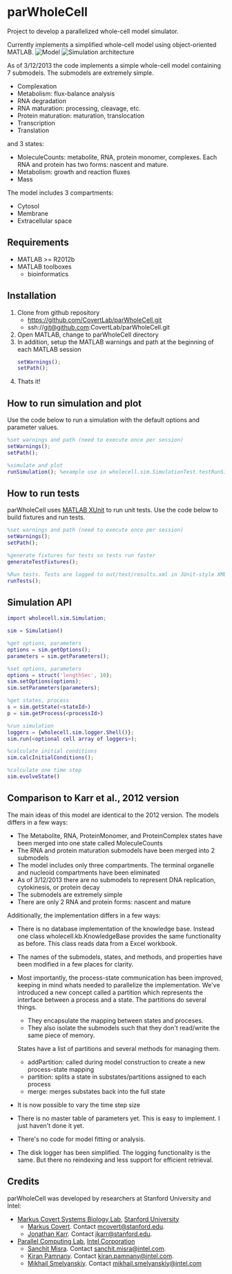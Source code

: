 parWholeCell
============
Project to develop a parallelized whole-cell model simulator. 

Currently implements a simplified whole-cell model using object-oriented MATLAB. 
![Model](https://raw.github.com/CovertLab/parWholeCell/master/doc/model.png)
![Simulation architecture](https://raw.github.com/CovertLab/parWholeCell/master/doc/architecture.png)

As of 3/12/2013 the code implements a simple whole-cell model containing 7 submodels. The submodels are extremely simple.
* Complexation
* Metabolism: flux-balance analysis
* RNA degradation
* RNA maturation: processing, cleavage, etc.
* Protein maturation: maturation, translocation
* Transcription
* Translation

and 3 states:
* MoleculeCounts: metabolite, RNA, protein monomer, complexes. Each RNA and protein has two forms: nascent and mature.
* Metabolism: growth and reaction fluxes
* Mass

The model includes 3 compartments:
* Cytosol
* Membrane
* Extracellular space


Requirements
-------------------------
* MATLAB >= R2012b
* MATLAB toolboxes
	* bioinformatics

Installation
-------------------------
1. Clone from github repository
	* https://github.com/CovertLab/parWholeCell.git
	* ssh://git@github.com:CovertLab/parWholeCell.git
2. Open MATLAB, change to parWholeCell directory
3. In addition, setup the MATLAB warnings and path at the beginning of each MATLAB session
	```matlab
	setWarnings();
	setPath();
	```
4. Thats it!


How to run simulation and plot
-------------------------
Use the code below to run a simulation with the default options and parameter values.

```matlab
%set warnings and path (need to execute once per session)
setWarnings();
setPath();

%simulate and plot
runSimulation(); %example use in wholecell.sim.SimulationTest.testRunSimulation
```


How to run tests
-------------------------
parWholeCell uses [MATLAB XUnit](http://www.mathworks.com/matlabcentral/fileexchange/22846-matlab-xunit-test-framework) to run unit tests. Use the code below to build fixtures and run tests.

```matlab
%set warnings and path (need to execute once per session)
setWarnings();
setPath();

%generate fixtures for tests so tests run faster
generateTestFixtures();

%Run tests. Tests are logged to out/test/results.xml in JUnit-style XML
runTests();
```


Simulation API
-------------------------
```matlab
import wholecell.sim.Simulation;

sim = Simulation()

%get options, parameters
options = sim.getOptions();
parameters = sim.getParameters();

%set options, parameters
options = struct('lengthSec', 10);
sim.setOptions(options);
sim.setParameters(parameters);

%get states, process
s = sim.getState(<stateId>)
p = sim.getProcess(<processId>)

%run simulation
loggers = {wholecell.sim.logger.Shell()};
sim.run(<optional cell array of loggers>);

%calculate initial conditions
sim.calcInitialConditions();

%calculate one time step
sim.evolveState()
```

Comparison to Karr et al., 2012 version
-------------------------
The main ideas of this model are identical to the 2012 version. The models differs in a few ways:
* The Metabolite, RNA, ProteinMonomer, and ProteinComplex states have been merged into one state called MoleculeCounts
* The RNA and protein maturation submodels have been merged into 2 submodels
* The model includes only three compartments. The terminal organelle and nucleoid compartments have been eliminated
* As of 3/12/2013 there are no submodels to represent DNA replication, cytokinesis, or protein decay
* The submodels are extremely simple
* There are only 2 RNA and protein forms: nascent and mature

Additionally, the implementation differs in a few ways:
* There is no database implementation of the knowledge base. Instead one class wholecell.kb.KnowledgeBase provides the same functionality as before. This class reads data from a Excel workbook.
* The names of the submodels, states, and methods, and properties have been modified in a few places for clarity.
* Most importantly, the process-state communication has been improved, keeping in mind whats needed to parallelize the implementation. We've introduced a new concept called a partition which represents the interface between a process and a state. 
	The partitions do several things. 
	* They encapsulate the mapping between states and proceses. 
	* They also isolate the submodels such that they don't read/write the same piece of memory. 
	
	States have a list of partitions and several methods for managing them.
	* addPartition: called during model construction to create a new process-state mapping
	* partition: splits a state in substates/partitions assigned to each process
	* merge: merges substates back into the full state
* It is now possible to vary the time step size
* There is no master table of parameters yet. This is easy to implement. I just haven't done it yet.
* There's no code for model fitting or analysis.
* The disk logger has been simplified. The logging functionality is the same. But there no reindexing and less support for efficient retrieval.	

Credits
-------------------------
parWholeCell was developed by researchers at Stanford University and Intel:
* [Markus Covert Systems Biology Lab](http://covertlab.stanford.edu/), [Stanford University](http://www.stanford.edu)
	* [Markus Covert](http://bioengineering.stanford.edu/faculty/covert.html). Contact [mcovert@stanford.edu](mailto:mcovert@stanford.edu).
	* [Jonathan Karr](http://www.stanford.edu/~jkarr/). Contact [jkarr@stanford.edu](mailto:jkarr@stanford.edu).	
* [Parallel Computing Lab](http://pcl.intel-research.net), [Intel Corporation](http://www.intel.com/)
	* [Sanchit Misra](http://pcl.intel-research.net/people/sanchit.htm). Contact [sanchit.misra@intel.com](mailto:sanchit.misra@intel.com).
	* [Kiran Pamnany](http://pcl.intel-research.net/people/kiran.htm). Contact [kiran.pamnany@intel.com](mailto:kiran.pamnany@intel.com).
	* [Mikhail Smelyanskiy](http://pcl.intel-research.net/people/misha.htm). Contact [mikhail.smelyanskiy@intel.com](mailto:mikhail.smelyanskiy@intel.com)
	